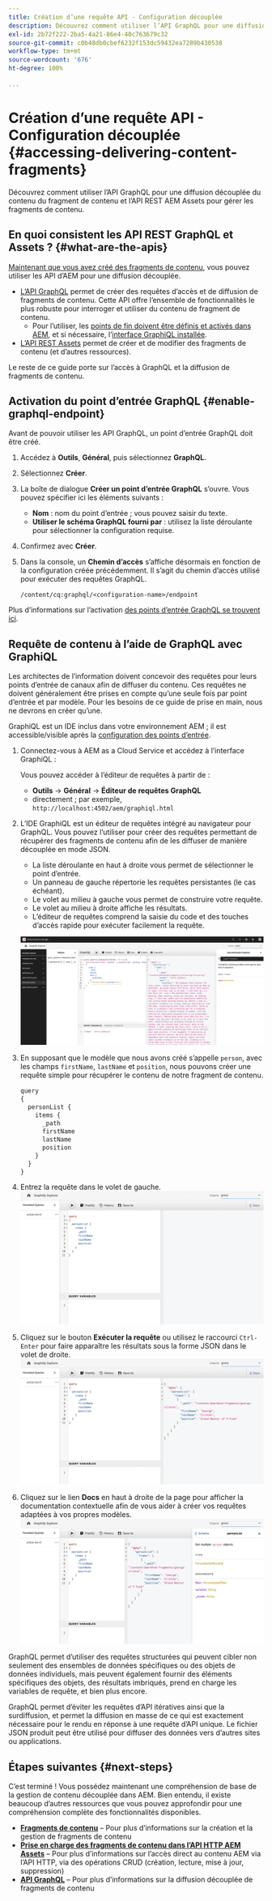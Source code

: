 ```yaml
---
title: Création d’une requête API - Configuration découplée
description: Découvrez comment utiliser l’API GraphQL pour une diffusion découplée du contenu du fragment de contenu et l’API REST AEM Assets pour gérer les fragments de contenu.
exl-id: 2b72f222-2ba5-4a21-86e4-40c763679c32
source-git-commit: c0b48db0cbef6232f153dc59432ea7289b430538
workflow-type: tm+mt
source-wordcount: '676'
ht-degree: 100%

---
```


# Création d’une requête API - Configuration découplée {#accessing-delivering-content-fragments}

Découvrez comment utiliser l’API GraphQL pour une diffusion découplée du contenu du fragment de contenu et l’API REST AEM Assets pour gérer les fragments de contenu.

## En quoi consistent les API REST GraphQL et Assets ? {#what-are-the-apis}

[Maintenant que vous avez créé des fragments de contenu](create-content-fragment.md), vous pouvez utiliser les API d’AEM pour une diffusion découplée.

* [L’API GraphQL](/help/headless/graphql-api/content-fragments.md) permet de créer des requêtes d’accès et de diffusion de fragments de contenu. Cette API offre l’ensemble de fonctionnalités le plus robuste pour interroger et utiliser du contenu de fragment de contenu.
   * Pour l’utiliser, les [points de fin doivent être définis et activés dans AEM](/help/headless/graphql-api/graphql-endpoint.md), et si nécessaire, l’[interface GraphiQL installée](/help/headless/graphql-api/graphiql-ide.md).
* [L’API REST Assets](/help/assets/content-fragments/assets-api-content-fragments.md) permet de créer et de modifier des fragments de contenu (et d’autres ressources).

Le reste de ce guide porte sur l’accès à GraphQL et la diffusion de fragments de contenu.

## Activation du point d’entrée GraphQL {#enable-graphql-endpoint}

Avant de pouvoir utiliser les API GraphQL, un point d’entrée GraphQL doit être créé.

1. Accédez à **Outils**, **Général**, puis sélectionnez **GraphQL**.
1. Sélectionnez **Créer**.
1. La boîte de dialogue **Créer un point d’entrée GraphQL** s’ouvre. Vous pouvez spécifier ici les éléments suivants :
   * **Nom** : nom du point d’entrée ; vous pouvez saisir du texte.
   * **Utiliser le schéma GraphQL fourni par** : utilisez la liste déroulante pour sélectionner la configuration requise.
1. Confirmez avec **Créer**.
1. Dans la console, un **Chemin d’accès** s’affiche désormais en fonction de la configuration créée précédemment. Il s’agit du chemin d’accès utilisé pour exécuter des requêtes GraphQL.

   ```
   /content/cq:graphql/<configuration-name>/endpoint
   ```

Plus d’informations sur l’activation [des points d’entrée GraphQL se trouvent ici](/help/headless/graphql-api/graphql-endpoint.md).

## Requête de contenu à l’aide de GraphQL avec GraphiQL

Les architectes de l’information doivent concevoir des requêtes pour leurs points d’entrée de canaux afin de diffuser du contenu. Ces requêtes ne doivent généralement être prises en compte qu’une seule fois par point d’entrée et par modèle. Pour les besoins de ce guide de prise en main, nous ne devrons en créer qu’une.

GraphiQL est un IDE inclus dans votre environnement AEM ; il est accessible/visible après la [configuration des points d’entrée](#enable-graphql-endpoint).

1. Connectez-vous à AEM as a Cloud Service et accédez à l’interface GraphiQL :

   Vous pouvez accéder à l’éditeur de requêtes à partir de :

   * **Outils** -> **Général** -> **Éditeur de requêtes GraphQL**
   * directement ; par exemple, `http://localhost:4502/aem/graphiql.html`

1. L’IDE GraphiQL est un éditeur de requêtes intégré au navigateur pour GraphQL. Vous pouvez l’utiliser pour créer des requêtes permettant de récupérer des fragments de contenu afin de les diffuser de manière découplée en mode JSON.
   * La liste déroulante en haut à droite vous permet de sélectionner le point d’entrée.
   * Un panneau de gauche répertorie les requêtes persistantes (le cas échéant).
   * Le volet au milieu à gauche vous permet de construire votre requête.
   * Le volet au milieu à droite affiche les résultats.
   * L’éditeur de requêtes comprend la saisie du code et des touches d’accès rapide pour exécuter facilement la requête.

   ![Éditeur GraphiQL](../assets/graphiql.png)

1. En supposant que le modèle que nous avons créé s’appelle `person`, avec les champs `firstName`, `lastName` et `position`, nous pouvons créer une requête simple pour récupérer le contenu de notre fragment de contenu.

   ```text
   query 
   {
     personList {
       items {
         _path
         firstName
         lastName
         position
       }
     }
   }
   ```

1. Entrez la requête dans le volet de gauche.
   ![Requête GraphiQL](../assets/graphiql-query.png)

1. Cliquez sur le bouton **Exécuter la requête** ou utilisez le raccourci `Ctrl-Enter` pour faire apparaître les résultats sous la forme JSON dans le volet de droite.
   ![Résultats GraphiQL](../assets/graphiql-results.png)

1. Cliquez sur le lien **Docs** en haut à droite de la page pour afficher la documentation contextuelle afin de vous aider à créer vos requêtes adaptées à vos propres modèles.
   ![Documentation GraphiQL](../assets/graphiql-documentation.png)

GraphQL permet d’utiliser des requêtes structurées qui peuvent cibler non seulement des ensembles de données spécifiques ou des objets de données individuels, mais peuvent également fournir des éléments spécifiques des objets, des résultats imbriqués, prend en charge les variables de requête, et bien plus encore.

GraphQL permet d’éviter les requêtes d’API itératives ainsi que la surdiffusion, et permet la diffusion en masse de ce qui est exactement nécessaire pour le rendu en réponse à une requête d’API unique. Le fichier JSON produit peut être utilisé pour diffuser des données vers d’autres sites ou applications.

## Étapes suivantes {#next-steps}

C’est terminé ! Vous possédez maintenant une compréhension de base de la gestion de contenu découplée dans AEM. Bien entendu, il existe beaucoup d’autres ressources que vous pouvez approfondir pour une compréhension complète des fonctionnalités disponibles.

* **[Fragments de contenu](/help/sites-cloud/administering/content-fragments/content-fragments.md)** – Pour plus d’informations sur la création et la gestion de fragments de contenu
* **[Prise en charge des fragments de contenu dans l’API HTTP AEM Assets](/help/assets/content-fragments/assets-api-content-fragments.md)** – Pour plus d’informations sur l’accès direct au contenu AEM via l’API HTTP, via des opérations CRUD (création, lecture, mise à jour, suppression)
* **[API GraphQL](/help/headless/graphql-api/content-fragments.md)** – Pour plus d’informations sur la diffusion découplée de fragments de contenu
